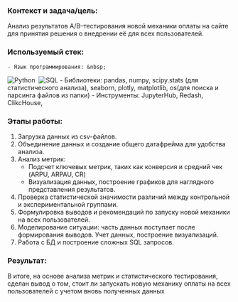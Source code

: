 ### Контекст и задача/цель:
Анализ результатов A/B–тестирования новой механики оплаты на сайте для принятия решения о внедрении её для всех пользователей.

### Используемый стек:
    - Язык программирования: &nbsp;
![Python](https://img.shields.io/badge/Python-blue?logo=python&labelColor=grey)&nbsp;
![SQL](https://img.shields.io/badge/SQL-blue?logo=postgresql&logoColor=white&labelColor=grey)
    - Библиотеки: pandas, numpy, scipy.stats (для статистического анализа), seaborn, plotly, matplotlib, os(для поиска и парсинга файлов из папки)
    - Инструменты: JupyterHub, Redash, ClikcHouse, 

### Этапы работы:
1. Загрузка данных из csv-файлов.<br>
2. Объединение данных и создание общего датафрейма для удобства анализа.<br>
3. Анализ метрик:<br>
    - Подсчет ключевых метрик, таких как конверсия и средний чек (ARPU, ARPAU, CR)<br>
    - Визуализация данных, построение графиков для наглядного представления результатов.<br>
4. Проверка статистической значимости различий между контрольной и экспериментальной группами.<br>
5. Формулировка выводов и рекомендаций по запуску новой механики на всех пользователей.<br>
6. Моделирование ситуации: часть данных поступает после формирования выводов. Учет данных, построение визуализаций.<br>
7. Работа с БД и построение сложных SQL запросов.


### Результат:
В итоге, на основе анализа метрик и статистического тестирования, сделан вывод о том, стоит ли запускать новую механику оплаты на всех пользователей с учетом вновь полученных данных
